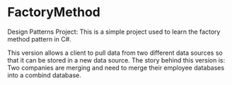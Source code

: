 # FactoryMethod
Design Patterns Project:
This is a simple project used to learn the factory method pattern in C#.

This version allows a client to pull data from two different data sources so that it can be stored in a new data source.
The story behind this version is: Two companies are merging and need to merge their employee databases into a combind database.
